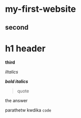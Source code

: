 # my-first-website

## second

<h1>h1 header</h1>

**third**

*iltalics*

***bold italics***

>quote

the answer

parathetw kwdika `code`



